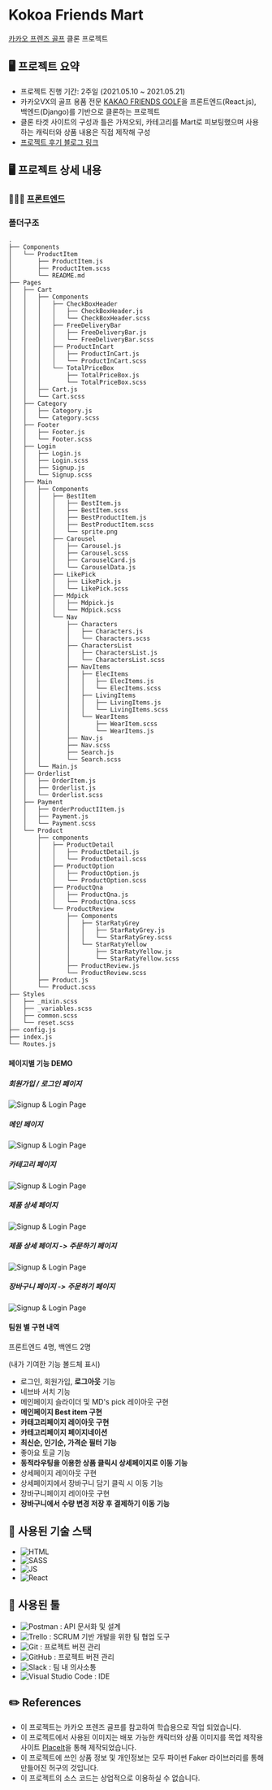 # Kokoa Friends Mart

[카카오 프렌즈 골프](https://www.kakaofriendsgolf.com) 클론 프로젝트

## 🖥 프로젝트 요약

- 프로젝트 진행 기간: 2주일 (2021.05.10 ~ 2021.05.21)
- 카카오VX의 골프 용품 전문 [KAKAO FRIENDS GOLF](https://www.kakaofriendsgolf.com)을 프론트엔드(React.js), 백엔드(Django)를 기반으로 클론하는 프로젝트
- 클론 타겟 사이트의 구성과 틀은 가져오되, 카테고리를 Mart로 피보팅했으며 사용하는 캐릭터와 상품 내용은 직접 제작해 구성
- [프로젝트 후기 블로그 링크](https://velog.io/@yonyas/%ED%81%B4%EB%A1%A0%EC%BD%94%EB%94%A9-React%EC%B9%B4%EC%B9%B4%EC%98%A4-%ED%94%84%EB%A0%8C%EC%A6%88-%EA%B3%A8%ED%94%84)

## 🖥 프로젝트 상세 내용

### 👩🏻‍💻 [프론트엔드](https://github.com/wecode-bootcamp-korea/20-1st-KokoaFriendsMart-frontend)

### 폴더구조
```
.
├── Components
│   └── ProductItem
│       ├── ProductItem.js
│       ├── ProductItem.scss
│       └── README.md
├── Pages
│   ├── Cart
│   │   ├── Components
│   │   │   ├── CheckBoxHeader
│   │   │   │   ├── CheckBoxHeader.js
│   │   │   │   └── CheckBoxHeader.scss
│   │   │   ├── FreeDeliveryBar
│   │   │   │   ├── FreeDeliveryBar.js
│   │   │   │   └── FreeDeliveryBar.scss
│   │   │   ├── ProductInCart
│   │   │   │   ├── ProductInCart.js
│   │   │   │   └── ProductInCart.scss
│   │   │   └── TotalPriceBox
│   │   │       ├── TotalPriceBox.js
│   │   │       └── TotalPriceBox.scss
│   │   ├── Cart.js
│   │   └── Cart.scss
│   ├── Category
│   │   ├── Category.js
│   │   └── Category.scss
│   ├── Footer
│   │   ├── Footer.js
│   │   └── Footer.scss
│   ├── Login
│   │   ├── Login.js
│   │   ├── Login.scss
│   │   ├── Signup.js
│   │   └── Signup.scss
│   ├── Main
│   │   ├── Components
│   │   │   ├── BestItem
│   │   │   │   ├── BestItem.js
│   │   │   │   ├── BestItem.scss
│   │   │   │   ├── BestProductItem.js
│   │   │   │   ├── BestProductItem.scss
│   │   │   │   └── sprite.png
│   │   │   ├── Carousel
│   │   │   │   ├── Carousel.js
│   │   │   │   ├── Carousel.scss
│   │   │   │   ├── CarouselCard.js
│   │   │   │   └── CarouselData.js
│   │   │   ├── LikePick
│   │   │   │   ├── LikePick.js
│   │   │   │   └── LikePick.scss
│   │   │   ├── Mdpick
│   │   │   │   ├── Mdpick.js
│   │   │   │   └── Mdpick.scss
│   │   │   └── Nav
│   │   │       ├── Characters
│   │   │       │   ├── Characters.js
│   │   │       │   └── Characters.scss
│   │   │       ├── CharactersList
│   │   │       │   ├── CharactersList.js
│   │   │       │   └── CharactersList.scss
│   │   │       ├── NavItems
│   │   │       │   ├── ElecItems
│   │   │       │   │   ├── ElecItems.js
│   │   │       │   │   └── ElecItems.scss
│   │   │       │   ├── LivingItems
│   │   │       │   │   ├── LivingItems.js
│   │   │       │   │   └── LivingItems.scss
│   │   │       │   └── WearItems
│   │   │       │       ├── WearItem.scss
│   │   │       │       └── WearItems.js
│   │   │       ├── Nav.js
│   │   │       ├── Nav.scss
│   │   │       ├── Search.js
│   │   │       └── Search.scss
│   │   └── Main.js
│   ├── Orderlist
│   │   ├── OrderItem.js
│   │   ├── Orderlist.js
│   │   └── Orderlist.scss
│   ├── Payment
│   │   ├── OrderProductIItem.js
│   │   ├── Payment.js
│   │   └── Payment.scss
│   └── Product
│       ├── components
│       │   ├── ProductDetail
│       │   │   ├── ProductDetail.js
│       │   │   └── ProductDetail.scss
│       │   ├── ProductOption
│       │   │   ├── ProductOption.js
│       │   │   └── ProductOption.scss
│       │   ├── ProductQna
│       │   │   ├── ProductQna.js
│       │   │   └── ProductQna.scss
│       │   └── ProductReview
│       │       ├── Components
│       │       │   ├── StarRatyGrey
│       │       │   │   ├── StarRatyGrey.js
│       │       │   │   └── StarRatyGrey.scss
│       │       │   └── StarRatyYellow
│       │       │       ├── StarRatyYellow.js
│       │       │       └── StarRatyYellow.scss
│       │       ├── ProductReview.js
│       │       └── ProductReview.scss
│       ├── Product.js
│       └── Product.scss
├── Styles
│   ├── _mixin.scss
│   ├── _variables.scss
│   ├── common.scss
│   └── reset.scss
├── config.js
├── index.js
└── Routes.js
 ```
#### 페이지별 기능 DEMO

##### 회원가입 / 로그인 페이지

<img alt="Signup & Login Page" src='https://github.com/wecode-bootcamp-korea/20-1st-KokoaFriendsGolf-backend/blob/main/demo/Signup&Login.gif?raw=true'/>

##### 메인 페이지

<img alt="Signup & Login Page" src='https://github.com/wecode-bootcamp-korea/20-1st-KokoaFriendsGolf-backend/blob/main/demo/MainPage.gif?raw=true'/>

##### 카테고리 페이지

<img alt="Signup & Login Page" src='https://github.com/wecode-bootcamp-korea/20-1st-KokoaFriendsGolf-backend/blob/main/demo/CategoryPage.gif?raw=true'/>

##### 제품 상세 페이지

<img alt="Signup & Login Page" src='https://github.com/wecode-bootcamp-korea/20-1st-KokoaFriendsGolf-backend/blob/main/demo/DetailPage.gif?raw=true'/>

##### 제품 상세 페이지 -> 주문하기 페이지

<img alt="Signup & Login Page" src='https://github.com/wecode-bootcamp-korea/20-1st-KokoaFriendsGolf-backend/blob/main/demo/DetailPage_to_PaymentPage.gif?raw=true'/>

##### 장바구니 페이지 -> 주문하기 페이지

<img alt="Signup & Login Page" src='https://github.com/wecode-bootcamp-korea/20-1st-KokoaFriendsGolf-backend/blob/main/demo/CartPage_to_PaymentPage.gif?raw=true'/>

#### **팀원 별 구현 내역**

프론트엔드 4명, 백엔드 2명

(내가 기여한 기능 볼드체 표시)

- 로그인, 회원가입, **로그아웃** 기능
- 네브바 서치 기능
- 메인페이지 슬라이더 및 MD's pick 레이아웃 구현
- **메인페이지 Best item 구현**
- **카테고리페이지 레이아웃 구현**
- **카테고리페이지 페이지네이션**
- **최신순, 인기순, 가격순 필터 기능**
- 좋아요 토글 기능
- **동적라우팅을 이용한 상품 클릭시 상세페이지로 이동 기능**
- 상세페이지 레이아웃 구현
- 상세페이지에서 장바구니 담기 클릭 시 이동 기능
- 장바구니페이지 레이아웃 구현
- **장바구니에서 수량 변경 저장 후 결제하기 이동 기능**


## 🔧 사용된 기술 스택

- ![HTML](https://img.shields.io/badge/HTML5-E34F26?style=for-the-badge&logo=html5&logoColor=white)
- ![SASS](https://img.shields.io/badge/Sass-CC6699?style=for-the-badge&logo=sass&logoColor=white)
- ![JS](https://img.shields.io/badge/JavaScript-F7DF1E?style=for-the-badge&logo=javascript&logoColor=black)
- ![React](https://img.shields.io/badge/React-20232A?style=for-the-badge&logo=react&logoColor=61DAFB)

## 🔧 사용된 툴

- <img alt="Postman" src="https://img.shields.io/badge/Postman-FF6C37?style=for-the-badge&logo=postman&logoColor=white" /> : API 문서화 및 설계
- <img alt="Trello" src="https://img.shields.io/badge/Trello-%23026AA7.svg?&style=for-the-badge&logo=Trello&logoColor=white"/> : SCRUM 기반 개발을 위한 팀 협업 도구
- <img alt="Git" src="https://img.shields.io/badge/git-%23F05033.svg?&style=for-the-badge&logo=git&logoColor=white"/> : 프로젝트 버젼 관리
- <img alt="GitHub" src="https://img.shields.io/badge/github-%23121011.svg?&style=for-the-badge&logo=github&logoColor=white"/> : 프로젝트 버젼 관리
- <img alt="Slack" src="https://img.shields.io/badge/Slack-4A154B?style=for-the-badge&logo=slack&logoColor=white" /> : 팀 내 의사소통
- <img alt="Visual Studio Code" src="https://img.shields.io/badge/VisualStudioCode-0078d7.svg?&style=for-the-badge&logo=visual-studio-code&logoColor=white"/> : IDE

## ✏️ References

- 이 프로젝트는 카카오 프렌즈 골프를 참고하여 학습용으로 작업 되었습니다.
- 이 프로젝트에서 사용된 이미지는 배포 가능한 캐릭터와 상품 이미지를 목업 제작용 사이트 [PlaceIt](https://documenter.getpostman.com/view/13584119/TzRShToH)을 통해 제작되었습니다.
- 이 프로젝트에 쓰인 상품 정보 및 개인정보는 모두 파이썬 Faker 라이브러리를 통해 만들어진 허구의 것입니다.
- 이 프로젝트의 소스 코드는 상업적으로 이용하실 수 없습니다.
